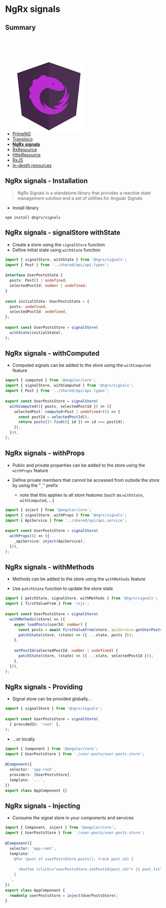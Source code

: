 # NgRx signals

<!-- .slide: class="page-title" -->



## Summary

<!-- .slide: class="toc" -->

<img src="./resources/ngrx.png" style="float: right; margin: 80px 250px 0 0" />

- [PrimeNG](#/1)
- [Transloco](#/2)
- **[NgRx signals](#/3)**
- [RxResource](#/4)
- [HttpResource](#/5)
- [RxJS](#/6)
- [In-depth resources](#/7)



## NgRx signals - Installation

> NgRx Signals is a standalone library that provides a reactive state management solution and a set of utilities for Angular Signals

- Install library

```shell
npm install @ngrx/signals
```



## NgRx signals - signalStore withState

- Create a store using the `signalStore` function
- Define initial state using `withState` function

```ts
import { signalStore, withState } from '@ngrx/signals';
import { Post } from '../shared/api/api.types';

interface UserPostsState {
  posts: Post[] | undefined;
  selectedPostId: number | undefined;
}

const initialState: UserPostsState = {
  posts: undefined,
  selectedPostId: undefined,
};

export const UserPostsStore = signalStore(
  withState(initialState),
);
```



## NgRx signals - withComputed

- Computed signals can be added to the store using the `withComputed` feature

```ts
import { computed } from '@angular/core';
import { signalStore, withComputed } from '@ngrx/signals';
import { Post } from '../shared/api/api.types';

export const UserPostsStore = signalStore(
  withComputed(({ posts, selectedPostId }) => ({
    selectedPost: computed<Post | undefined>(() => {
      const postId = selectedPostId();
      return posts()?.find(({ id }) => id === postId);
    }),
  })),
);
```



## NgRx signals - withProps

- Public and private properties can be added to the store using the `withProps` feature

- Define private members that cannot be accessed from outside the store by using the "`_`" prefix
  - note that this applies to all store features (such as `withState`, `withComputed`, ...)

```ts
import { inject } from '@angular/core';
import { signalStore, withProps } from '@ngrx/signals';
import { ApiService } from '../shared/api/api.service';

export const UserPostsStore = signalStore(
  withProps(() => ({
    _apiService: inject(ApiService),
  })),
);
```



## NgRx signals - withMethods

- Methods can be added to the store using the `withMethods` feature

- Use `patchState` function to update the store state

```ts
import { patchState, signalStore, withMethods } from '@ngrx/signals';
import { firstValueFrom } from 'rxjs';

export const UserPostsStore = signalStore(
  withMethods((store) => ({
    async loadPosts(userId: number) {
      const posts = await firstValueFrom(store._apiService.getUserPosts(userId));
      patchState(store, (state) => ({ ...state, posts }));
    },

    setPostId(selectedPostId: number | undefined) {
      patchState(store, (state) => ({ ...state, selectedPostId }));
    },
  })),
);
```



## NgRx signals - Providing

- Signal store can be provided globally...

```ts
import { signalStore } from '@ngrx/signals';

export const UserPostsStore = signalStore(
  { providedIn: 'root' },
);
```

- ...or locally

```ts
import { Component } from '@angular/core';
import { UserPostsStore } from './user-posts/user-posts.store';

@Component({
  selector: 'app-root',
  providers: [UserPostsStore],
  template: `...`,
})
export class AppComponent {}
```



## NgRx signals - Injecting

- Consume the signal store in your components and services

```ts
import { Component, inject } from '@angular/core';
import { UserPostsStore } from './user-posts/user-posts.store';

@Component({
  selector: 'app-root',
  template: `
    @for (post of userPostsStore.posts(); track post.id) {

      <button (click)="userPostsStore.setPostId(post.id)"> {{ post.title }} </button>
    }
  `,
})
export class AppComponent {
  readonly userPostsStore = inject(UserPostsStore);
}
```



<!-- .slide: class="page-questions" -->



<!-- .slide: class="page-tp3" -->
